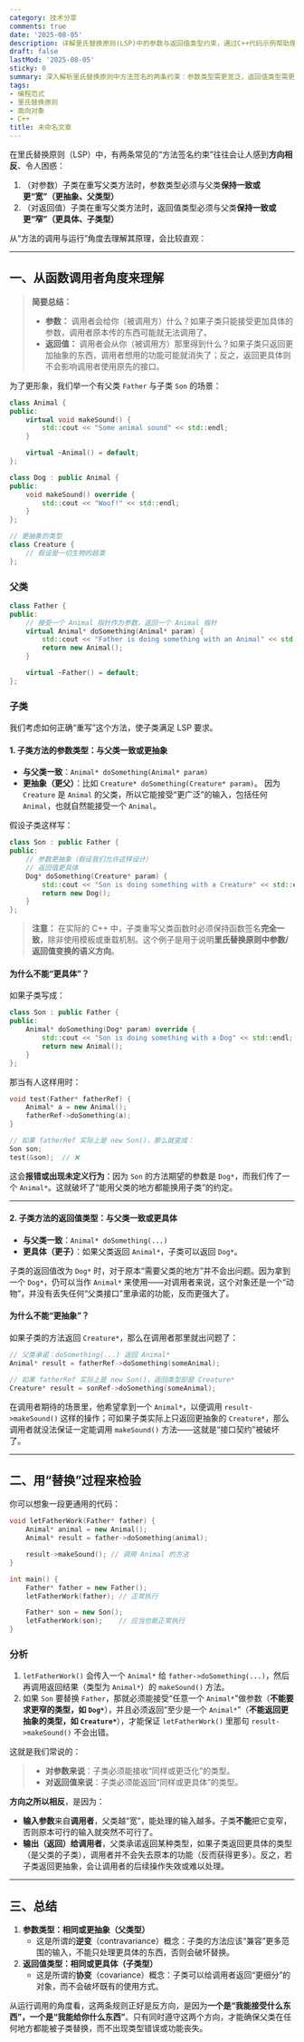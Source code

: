 ```yaml
---
category: 技术分享
comments: true
date: '2025-08-05'
description: 详解里氏替换原则(LSP)中的参数与返回值类型约束，通过C++代码示例帮助理解面向对象设计中的这一重要原则。
draft: false
lastMod: '2025-08-05'
sticky: 0
summary: 深入解析里氏替换原则中方法签名的两条约束：参数类型需更宽泛，返回值类型需更具体，从函数调用角度直观理解这一面向对象设计原则。
tags:
- 编程范式
- 里氏替换原则
- 面向对象
- C++
title: 未命名文章
---
```


在里氏替换原则（LSP）中，有两条常见的“方法签名约束”往往会让人感到**方向相反**、令人困惑：

1. （对参数）子类在重写父类方法时，参数类型必须与父类**保持一致或更“宽”（更抽象、父类型）**
2. （对返回值）子类在重写父类方法时，返回值类型必须与父类**保持一致或更“窄”（更具体、子类型）**

从“方法的调用与运行”角度去理解其原理，会比较直观：

---

## 一、从函数调用者角度来理解

> **简要总结：**
> - **参数：** 调用者会给你（被调用方）什么？如果子类只能接受更加具体的参数，调用者原本传的东西可能就无法调用了。
> - **返回值：** 调用者会从你（被调用方）那里得到什么？如果子类只返回更加抽象的东西，调用者想用的功能可能就消失了；反之，返回更具体则不会影响调用者使用原先的接口。

为了更形象，我们举一个有父类 `Father` 与子类 `Son` 的场景：

```cpp
class Animal {
public:
    virtual void makeSound() {
        std::cout << "Some animal sound" << std::endl;
    }

    virtual ~Animal() = default;
};

class Dog : public Animal {
public:
    void makeSound() override {
        std::cout << "Woof!" << std::endl;
    }
};

// 更抽象的类型
class Creature {
    // 假设是一切生物的超类
};
```

### 父类

```cpp
class Father {
public:
    // 接受一个 Animal 指针作为参数，返回一个 Animal 指针
    virtual Animal* doSomething(Animal* param) {
        std::cout << "Father is doing something with an Animal" << std::endl;
        return new Animal();
    }

    virtual ~Father() = default;
};
```

### 子类

我们考虑如何正确“重写”这个方法，使子类满足 LSP 要求。

#### 1. 子类方法的参数类型：与父类一致或更抽象

- **与父类一致**：`Animal* doSomething(Animal* param)`
- **更抽象（更父）**：比如 `Creature* doSomething(Creature* param)`。
    因为 `Creature` 是 `Animal` 的父类，所以它能接受“更广泛”的输入，包括任何 `Animal`，也就自然能接受一个 `Animal`。

假设子类这样写：

```cpp
class Son : public Father {
public:
    // 参数更抽象（假设我们允许这样设计）
    // 返回值更具体
    Dog* doSomething(Creature* param) {
        std::cout << "Son is doing something with a Creature" << std::endl;
        return new Dog();
    }
};
```

> **注意：**
> 在实际的 C++ 中，子类重写父类函数时必须保持函数签名**完全一致**，除非使用模板或重载机制。这个例子是用于说明**里氏替换原则中参数/返回值变换的语义方向**。

#### 为什么不能“更具体”？

如果子类写成：

```cpp
class Son : public Father {
public:
    Animal* doSomething(Dog* param) override {
        std::cout << "Son is doing something with a Dog" << std::endl;
        return new Animal();
    }
};
```

那当有人这样用时：

```cpp
void test(Father* fatherRef) {
    Animal* a = new Animal();
    fatherRef->doSomething(a);
}

// 如果 fatherRef 实际上是 new Son()，那么就变成：
Son son;
test(&son);  // ❌
```

这会**报错或出现未定义行为**：因为 `Son` 的方法期望的参数是 `Dog*`，而我们传了一个 `Animal*`。这就破坏了“能用父类的地方都能换用子类”的约定。

---

#### 2. 子类方法的返回值类型：与父类一致或更具体

- **与父类一致**：`Animal* doSomething(...)`
- **更具体（更子）**：如果父类返回 `Animal*`，子类可以返回 `Dog*`。

子类的返回值改为 `Dog*` 时，对于原本“需要父类的地方”并不会出问题。因为拿到一个 `Dog*`，仍可以当作 `Animal*` 来使用——对调用者来说，这个对象还是一个“动物”，并没有丢失任何“父类接口”里承诺的功能，反而更强大了。

#### 为什么不能“更抽象”？

如果子类的方法返回 `Creature*`，那么在调用者那里就出问题了：

```cpp
// 父类承诺：doSomething(...) 返回 Animal*
Animal* result = fatherRef->doSomething(someAnimal);

// 如果 fatherRef 实际上是 new Son()，返回类型却是 Creature*
Creature* result = sonRef->doSomething(someAnimal);
```

在调用者期待的场景里，他希望拿到一个 `Animal*`，以便调用 `result->makeSound()` 这样的操作；可如果子类实际上只返回更抽象的 `Creature*`，那么调用者就没法保证一定能调用 `makeSound()` 方法——这就是“接口契约”被破坏了。

---

## 二、用“替换”过程来检验

你可以想象一段更通用的代码：

```cpp
void letFatherWork(Father* father) {
    Animal* animal = new Animal();
    Animal* result = father->doSomething(animal);

    result->makeSound(); // 调用 Animal 的方法
}

int main() {
    Father* father = new Father();
    letFatherWork(father); // 正常执行

    Father* son = new Son();
    letFatherWork(son);    // 应当也能正常执行
}
```

### 分析

1. `letFatherWork()` 会传入一个 `Animal*` 给 `father->doSomething(...)`，然后再调用返回结果（类型为 `Animal*`）的 `makeSound()` 方法。
2. 如果 `Son` 要替换 `Father`，那就必须能接受“任意一个 `Animal*`”做参数（**不能要求更窄的类型，如 `Dog*`**），并且必须返回“至少是一个 `Animal*`”（**不能返回更抽象的类型，如 `Creature*`**），才能保证 `letFatherWork()` 里那句 `result->makeSound()` 不会出错。

这就是我们常说的：

> - **对参数来说**：子类必须能接收“同样或更泛化”的类型。
> - **对返回值来说**：子类必须能返回“同样或更具体”的类型。

**方向之所以相反**，是因为：

- **输入参数**来自**调用者**，父类越“宽”，能处理的输入越多。子类**不能**把它变窄，否则原本可行的输入就突然不可行了。
- **输出（返回）**给**调用者**，父类承诺返回某种类型，如果子类返回更具体的类型（是父类的子类），调用者并不会失去原本的功能（反而获得更多）。反之，若子类返回更抽象，会让调用者的后续操作失效或难以处理。

---

## 三、总结

1. **参数类型：相同或更抽象（父类型）**
    - 这是所谓的**逆变**（contravariance）概念：子类的方法应该“兼容”更多范围的输入，不能只处理更具体的东西，否则会破坏替换。
2. **返回值类型：相同或更具体（子类型）**
    - 这是所谓的**协变**（covariance）概念：子类可以给调用者返回“更细分”的对象，而不会破坏既有的使用方式。

从运行调用的角度看，这两条规则正好是反方向，是因为**一个是“我能接受什么东西”，一个是“我能给你什么东西”**。只有同时遵守这两个方向，才能确保父类在任何地方都能被子类替换，而不出现类型错误或功能丧失。